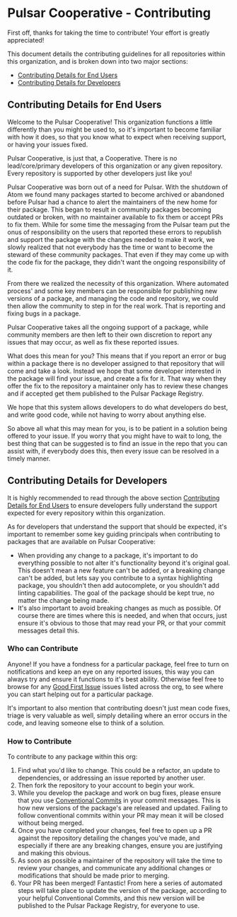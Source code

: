 # Pulsar Cooperative - Contributing

First off, thanks for taking the time to contribute! Your effort is greatly appreciated!

This document details the contributing guidelines for all repositories within this organization, and is broken down into two major sections:

* [Contributing Details for End Users](#contributing-details-for-end-users)
* [Contributing Details for Developers](#contributing-details-for-developers)

## Contributing Details for End Users

Welcome to the Pulsar Cooperative! This organization functions a little differently than you might be used to, so it's important to become familiar with how it does, so that you know what to expect when receiving support, or having your issues fixed.

Pulsar Cooperative, is just that, a Cooperative. There is no lead/core/primary developers of this organization or any given repository. Every repository is supported by other developers just like you!

Pulsar Cooperative was born out of a need for Pulsar. With the shutdown of Atom we found many packages started to become archived or abandoned before Pulsar had a chance to alert the maintainers of the new home for their package. This began to result in community packages becoming outdated or broken, with no maintainer available to fix them or accept PRs to fix them. While for some time the messaging from the Pulsar team put the onus of responsibility on the users that reported these errors to republish and support the package with the changes needed to make it work, we slowly realized that not everybody has the time or want to become the steward of these community packages. That even if they may come up with the code fix for the package, they didn't want the ongoing responsibility of it.

From there we realized the necessity of this organization. Where automated process' and some key members can be responsible for publishing new versions of a package, and managing the code and repository, we could then allow the community to step in for the real work. That is reporting and fixing bugs in a package.

Pulsar Cooperative takes all the ongoing support of a package, while community members are then left to their own discretion to report any issues that may occur, as well as fix these reported issues.

What does this mean for you? This means that if you report an error or bug within a package there is no developer assigned to that repository that will come and take a look. Instead we hope that some developer interested in the package will find your issue, and create a fix for it. That way when they offer the fix to the repository a maintainer only has to review these changes and if accepted get them published to the Pulsar Package Registry.

We hope that this system allows developers to do what developers do best, and write good code, while not having to worry about anything else.

So above all what this may mean for you, is to be patient in a solution being offered to your issue. If you worry that you might have to wait to long, the best thing that can be suggested is to find an issue in the repo that you can assist with, if everybody does this, then every issue can be resolved in a timely manner.

## Contributing Details for Developers

It is highly recommended to read through the above section [Contributing Details for End Users](#contributing-details-for-end-users) to ensure developers fully understand the support expected for every repository within this organization.

As for developers that understand the support that should be expected, it's important to remember some key guiding principals when contributing to packages that are available on Pulsar Cooperative:

  * When providing any change to a package, it's important to do everything possible to not alter it's functionality beyond it's original goal. This doesn't mean a new feature can't be added, or a breaking change can't be added, but lets say you contribute to a syntax highlighting package, you shouldn't then add autocomplete, or you shouldn't add linting capabilities. The goal of the package should be kept true, no matter the change being made.
  * It's also important to avoid breaking changes as much as possible. Of course there are times where this is needed, and when that occurs, just ensure it's obvious to those that may read your PR, or that your commit messages detail this.

### Who can Contribute

Anyone! If you have a fondness for a particular package, feel free to turn on notifications and keep an eye on any reported issues, this way you can always try and ensure it functions to it's best ability. Otherwise feel free to browse for any [Good First Issue](https://github.com/pulls?q=is%3Aopen+user%3Apulsar-cooperative+archived%3Afalse+sort%3Acomments-asc+label%3A%22good+first+issue%22) issues listed across the org, to see where you can start helping out for a particular package.

It's important to also mention that contributing doesn't just mean code fixes, triage is very valuable as well, simply detailing where an error occurs in the code, and leaving someone else to think of a solution.

### How to Contribute

To contribute to any package within this org:

1) Find what you'd like to change. This could be a refactor, an update to dependencies, or addressing an issue reported by another user.
2) Then fork the repository to your account to begin your work.
3) While you develop the package and work on bug fixes, please ensure that you use [Conventional Commits](https://www.conventionalcommits.org/en/v1.0.0/) in your commit messages. This is how new versions of the package's are released and updated. Failing to follow conventional commits within your PR may mean it will be closed without being merged.
4) Once you have completed your changes, feel free to open up a PR against the repository detailing the changes you've made, and especially if there are any breaking changes, ensure you are justifying and making this obvious.
5) As soon as possible a maintainer of the repository will take the time to review your changes, and communicate any additional changes or modifications that should be made prior to merging.
6) Your PR has been merged! Fantastic! From here a series of automated steps will take place to update the version of the package, according to your helpful Conventional Commits, and this new version will be published to the Pulsar Package Registry, for everyone to use.
